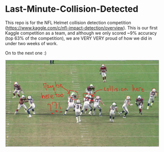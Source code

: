 # Last-Minute-Collision-Detected

This repo is for the NFL Helmet collision detection competition (https://www.kaggle.com/c/nfl-impact-detection/overview). This is our first Kaggle competition as a team, and although we only scored ~9% accuracy (top 63% of the competition), we are VERY VERY proud of how we did in under two weeks of work. 

On to the next one :)

![alt text](https://github.com/Last-Minute-Submitters/Last-Minute-Collision-Detected/blob/main/collision%20detected%20or%20not.PNG)
